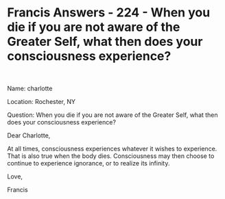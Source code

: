 # Francis Answers - 224 - When you die if you are not aware of the Greater Self, what then does your consciousness experience?  



&nbsp;

Name: charlotte  

Location: Rochester, NY&nbsp;  

Question: When you die if you are not aware of the Greater Self, what then does your consciousness experience?











Dear Charlotte,













At all times, consciousness experiences whatever it wishes to experience. That is also true when the body dies. Consciousness may then choose to continue to experience ignorance, or to realize its infinity.








Love,








Francis








  









  













